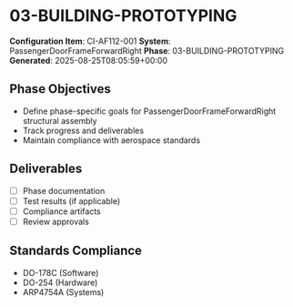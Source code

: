# 03-BUILDING-PROTOTYPING

**Configuration Item**: CI-AF112-001
**System**: PassengerDoorFrameForwardRight
**Phase**: 03-BUILDING-PROTOTYPING
**Generated**: 2025-08-25T08:05:59+00:00

## Phase Objectives
- Define phase-specific goals for PassengerDoorFrameForwardRight structural assembly
- Track progress and deliverables
- Maintain compliance with aerospace standards

## Deliverables
- [ ] Phase documentation
- [ ] Test results (if applicable)
- [ ] Compliance artifacts
- [ ] Review approvals

## Standards Compliance
- DO-178C (Software)
- DO-254 (Hardware)
- ARP4754A (Systems)

